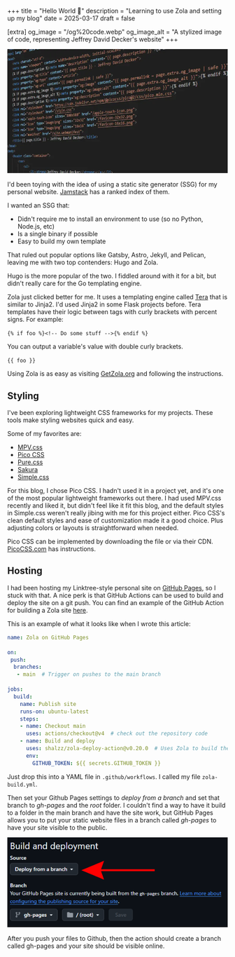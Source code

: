 +++
title = "Hello World 👋"
description = "Learning to use Zola and setting up my blog"
date = 2025-03-17
draft = false

[extra]
og_image = "/og%20code.webp"
og_image_alt = "A stylized image of code, representing Jeffrey David Decker's website"
+++

![A stylized image of code, representing Jeffrey David Decker's website](code.webp)

I'd been toying with the idea of using a static site generator (SSG) for my personal website. [Jamstack](https://jamstack.org/generators/) has a ranked index of them.

I wanted an SSG that:

* Didn't require me to install an environment to use (so no Python, Node.js, etc)
* Is a single binary if possible
* Easy to build my own template

That ruled out popular options like Gatsby, Astro, Jekyll, and Pelican, leaving me with two top contenders: Hugo and Zola.

Hugo is the more popular of the two. I fiddled around with it for a bit, but didn't really care for the Go templating engine.

Zola just clicked better for me. It uses a templating engine called [Tera](https://keats.github.io/tera/docs/) that is similar to Jinja2. I'd used Jinja2 in some Flask projects before. Tera templates have their logic between tags with curly brackets with percent signs. For example:

`{% if foo %}<!-- Do some stuff -->{% endif %}`

You can output a variable's value with double curly brackets.

`{{ foo }}`

Using Zola is as easy as visiting [GetZola.org](https://www.getzola.org/) and following the instructions.

## Styling

I've been exploring lightweight CSS frameworks for my projects. These tools make styling websites quick and easy.

Some of my favorites are:

* [MPV.css](https://andybrewer.github.io/mvp/)
* [Pico CSS](https://picocss.com/)
* [Pure.css](https://purecss.io/)
* [Sakura](https://oxal.org/projects/sakura/)
* [Simple.css](https://simplecss.org/)

For this blog, I chose Pico CSS. I hadn't used it in a project yet, and it's one of the most popular lightweight frameworks out there. I had used MPV.css recently and liked it, but didn't feel like it fit this blog, and the default styles in Simple.css weren't really jibing with me for this project either. Pico CSS's clean default styles and ease of customization made it a good choice. Plus adjusting colors or layouts is straightforward when needed.

Pico CSS can be implemented by downloading the file or via their CDN. [PicoCSS.com](https://picocss.com/) has instructions.

## Hosting

I had been hosting my Linktree-style personal site on [GitHub Pages](https://pages.github.com/), so I stuck with that. A nice perk is that GitHub Actions can be used to build and deploy the site on a git push. You can find an example of the GitHub Action for building a Zola site [here](https://github.com/marketplace/actions/zola-deploy-to-pages).

This is an example of what it looks like when I wrote this article:

``` yaml
name: Zola on GitHub Pages

on: 
 push:
  branches:
   - main  # Trigger on pushes to the main branch

jobs:
  build:
    name: Publish site
    runs-on: ubuntu-latest
    steps:
    - name: Checkout main
      uses: actions/checkout@v4  # check out the repository code
    - name: Build and deploy
      uses: shalzz/zola-deploy-action@v0.20.0  # Uses Zola to build the site
      env:
        GITHUB_TOKEN: ${{ secrets.GITHUB_TOKEN }}
```

Just drop this into a YAML file in `.github/workflows`. I called my file `zola-build.yml`.

Then set your Github Pages settings to *deploy from a branch* and set that branch to *gh-pages* and the *root* folder. I couldn't find a way to have it build to a folder in the main branch and have the site work, but GitHub Pages allows you to put your static website files in a branch called *gh-pages* to have your site visible to the public.

![Screenshot of the deploy from a branch setting](deploy%20from%20a%20branch.webp)

After you push your files to Github, then the action should create a branch called gh-pages and your site should be visible online.
